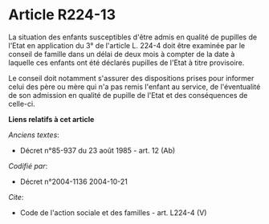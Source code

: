 # Article R224-13

La situation des enfants susceptibles d'être admis en qualité de pupilles de l'Etat en application du 3° de l'article L.
224-4 doit être examinée par le conseil de famille dans un délai de deux mois à compter de la date à laquelle ces enfants ont
été déclarés pupilles de l'Etat à titre provisoire. 

Le conseil doit notamment s'assurer des dispositions prises pour informer celui des père ou mère qui n'a pas remis l'enfant
au service, de l'éventualité de son admission en qualité de pupille de l'Etat et des conséquences de celle-ci.

**Liens relatifs à cet article**

_Anciens textes_:

  - Décret n°85-937 du 23 août 1985 - art. 12 (Ab)

_Codifié par_:

  - Décret n°2004-1136 2004-10-21

_Cite_:

  - Code de l'action sociale et des familles - art. L224-4 (V)
